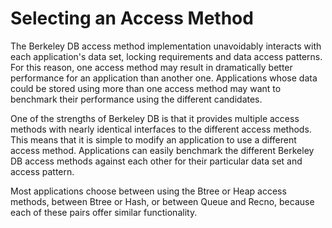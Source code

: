 # Selecting an Access Method

The Berkeley DB access method implementation unavoidably interacts with each application's data set, locking requirements and data access patterns. For this reason, one access method may result in dramatically better performance for an application than another one. Applications whose data could be stored using more than one access method may want to benchmark their performance using the different candidates.

One of the strengths of Berkeley DB is that it provides multiple access methods with nearly identical interfaces to the different access methods. This means that it is simple to modify an application to use a different access method. Applications can easily benchmark the different Berkeley DB access methods against each other for their particular data set and access pattern.

Most applications choose between using the Btree or Heap access methods, between Btree or Hash, or between Queue and Recno, because each of these pairs offer similar functionality.
